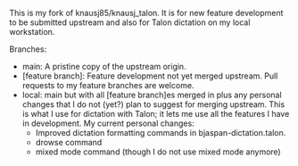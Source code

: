 This is my fork of knausj85/knausj_talon.  It is for new feature
development to be submitted upstream and also for Talon dictation on
my local workstation.

Branches:

* main: A pristine copy of the upstream origin.
* [feature branch]: Feature development not yet merged upstream.  Pull requests
  to my feature branches are welcome.
* local: main but with all [feature branch]es merged in plus any
  personal changes that I do not (yet?) plan to suggest for merging
  upstream. This is what I use for dictation with Talon; it lets me
  use all the features I have in development.  My current personal changes:
  * Improved dictation formatting commands in bjaspan-dictation.talon.
  * drowse command
  * mixed mode command (though I do not use mixed mode anymore)
